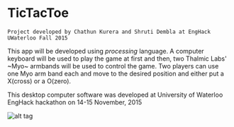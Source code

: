 # TicTacToe
~~~~~~~~~~~~~~~~~~~~~~~~~~~~~~~~~~~~~~~~~~~~~~~~~~~~~~~~~~~~~~~~~~~~~~~~~~~~~~~~~~~~~~~~~~~~~~~~~~~~~~~~~~~~~~~~~~
Project developed by Chathun Kurera and Shruti Dembla at EngHack UWaterloo Fall 2015
~~~~~~~~~~~~~~~~~~~~~~~~~~~~~~~~~~~~~~~~~~~~~~~~~~~~~~~~~~~~~~~~~~~~~~~~~~~~~~~~~~~~~~~~~~~~~~~~~~~~~~~~~~~~~~~~~~


This app will be developed using *processing* language. A computer keyboard will be used to play the game at first and then,
two Thalmic Labs' ~Myo~ armbands will be used to control the game. Two players can use one Myo arm band each and move
to the desired position and either put a X(cross) or a O(zero).

This desktop computer software was developed at University of Waterloo EngHack hackathon on 14-15 November, 2015


![alt tag](https://github.com/ychathun/TicTacToe/blob/master/TTT.JPG)
